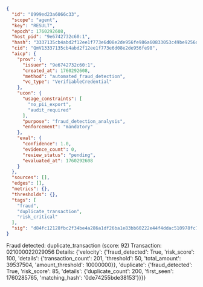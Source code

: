 ```json
{
  "id": "0999ed23a6066c33",
  "scope": "agent",
  "key": "RESULT",
  "epoch": 1760292608,
  "host_pid": "9e6742732c60:1",
  "hash": "3337135cb4abd2f12ee1f773e6d08e2de956fe986a60833053c49be9256d08bd",
  "cid": "QmV13337135cb4abd2f12ee1f773e6d08e2de956fe98",
  "aicp": {
    "prov": {
      "issuer": "9e6742732c60:1",
      "created_at": 1760292608,
      "method": "automated_fraud_detection",
      "vc_type": "VerifiableCredential"
    },
    "ucon": {
      "usage_constraints": [
        "no_pii_export",
        "audit_required"
      ],
      "purpose": "fraud_detection_analysis",
      "enforcement": "mandatory"
    },
    "eval": {
      "confidence": 1.0,
      "evidence_count": 0,
      "review_status": "pending",
      "evaluated_at": 1760292608
    }
  },
  "sources": [],
  "edges": [],
  "metrics": {},
  "thresholds": {},
  "tags": [
    "fraud",
    "duplicate_transaction",
    "risk_critical"
  ],
  "sig": "d84fc12128fbc2f34be4a286a1df26ba1e83bb60222e44f4ddac510978fc7ee5"
}
```

Fraud detected: duplicate_transaction (score: 92)
Transaction: 021000022029056
Details: {'velocity': {'fraud_detected': True, 'risk_score': 100, 'details': {'transaction_count': 201, 'threshold': 50, 'total_amount': 39537504, 'amount_threshold': 10000000}}, 'duplicate': {'fraud_detected': True, 'risk_score': 85, 'details': {'duplicate_count': 200, 'first_seen': 1760285765, 'matching_hash': '0de74255bde38153'}}}}